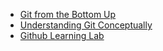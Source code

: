 * [Git from the Bottom Up](https://lab.github.com/?installation_id=1305115&setup_action=install)
* [Understanding Git Conceptually](https://lab.github.com/?installation_id=1305115&setup_action=install)
* [Github Learning Lab](https://lab.github.com)
